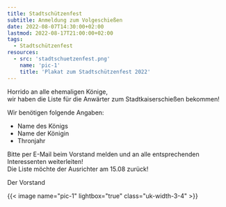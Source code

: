 ```yaml
---
title: Stadtschützenfest
subtitle: Anmeldung zum Volgeschießen
date: 2022-08-07T14:30:00+02:00
lastmod: 2022-08-17T21:00:00+02:00
tags: 
  - Stadtschützenfest
resources:
  - src: 'stadtschuetzenfest.png'
    name: 'pic-1'
    title: 'Plakat zum Stadtschützenfest 2022'
---
```


Horrido an alle ehemaligen Könige,  
wir haben die Liste für die Anwärter zum Stadtkaiserschießen bekommen!

Wir benötigen folgende Angaben:
<!--more-->
 - Name des Königs
 - Name der Königin
 - Thronjahr

Bitte per E-Mail beim Vorstand melden und an alle entsprechenden Interessenten weiterleiten!  
Die Liste möchte der Ausrichter am 15.08 zurück!

Der Vorstand

{{< image name="pic-1" lightbox="true" class="uk-width-3-4" >}}
